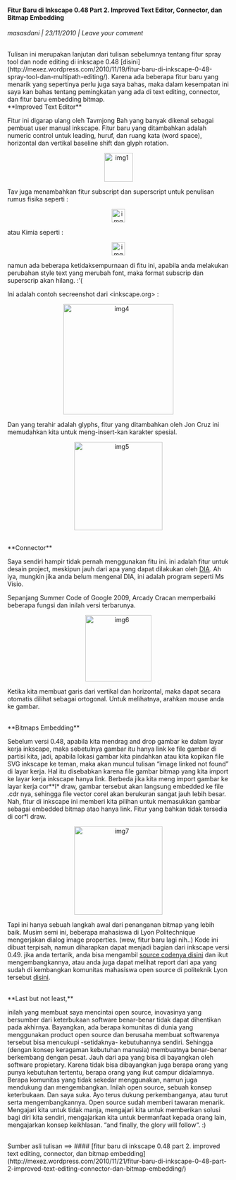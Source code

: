 #### Fitur Baru di Inkscape 0.48 Part 2. Improved Text Editor, Connector, dan Bitmap Embedding
_masasdani | 23/11/2010 | Leave your comment_

<br>
Tulisan ini merupakan lanjutan dari tulisan sebelumnya tentang fitur spray tool dan node editing di inkscape 0.48 [disini](http://mexez.wordpress.com/2010/11/19/fitur-baru-di-inkscape-0-48-spray-tool-dan-multipath-editing/). Karena ada beberapa fitur baru yang menarik yang sepertinya perlu juga saya bahas, maka dalam kesempatan ini saya kan bahas tentang pemingkatan yang ada di text editing, connector, dan fitur baru embedding bitmap.

<br>
**Improved Text Editor**

Fitur ini digarap ulang oleh Tavmjong Bah yang banyak dikenal sebagai pembuat user manual inkscape. Fitur baru yang ditambahkan adalah numeric control untuk leading, huruf, dan ruang kata (word space), horizontal dan vertikal baseline shift dan glyph rotation.
<p align="center">
	<img src="./posts/2010-11-23-fitur-baru-di-inkscape-0-48-part-2-improved-text-editor-connector-dan-bitmap-embedding/numeric-inputs.png" height="65px" alt="img1">
</p> 

Tav juga menambahkan fitur subscript dan superscript untuk penulisan rumus fisika seperti :
<p align="center">
	<img src="./posts/2010-11-23-fitur-baru-di-inkscape-0-48-part-2-improved-text-editor-connector-dan-bitmap-embedding/emc.png" height="30px" alt="img2">
</p> 

atau Kimia seperti :
<p align="center">
	<img src="./posts/2010-11-23-fitur-baru-di-inkscape-0-48-part-2-improved-text-editor-connector-dan-bitmap-embedding/ch2.png" height="30px" alt="img3">
</p> 

namun ada beberapa ketidaksempurnaan di fitu ini, apabila anda melakukan perubahan style text yang merubah font, maka format subscrip dan superscrip akan hilang. :’(

Ini adalah contoh secreenshot dari <inkscape.org> :
<p align="center">
	<img src="./posts/2010-11-23-fitur-baru-di-inkscape-0-48-part-2-improved-text-editor-connector-dan-bitmap-embedding/inkscape-0.48-webdesign-text-th.png" height="250px" alt="img4">
</p> 

Dan yang terahir adalah glyphs, fitur yang ditambahkan oleh Jon Cruz ini memudahkan kita untuk meng-insert-kan karakter spesial.
<p align="center">
	<img src="./posts/2010-11-23-fitur-baru-di-inkscape-0-48-part-2-improved-text-editor-connector-dan-bitmap-embedding/glyphs-dialog-en.png" height="200px" alt="img5">
</p> 

<br>
**Connector**

Saya sendiri hampir tidak pernah menggunakan fitu ini. ini adalah fitur untuk desain project, meskipun jauh dari apa yang dapat dilakukan oleh [DIA](http://projects.gnome.org/dia/). Ah iya, mungkin jika anda belum mengenal DIA, ini adalah program seperti Ms Visio.

Sepanjang Summer Code of Google 2009, Arcady Cracan memperbaiki beberapa fungsi dan inilah versi terbarunya.
<p align="center">
	<img src="./posts/2010-11-23-fitur-baru-di-inkscape-0-48-part-2-improved-text-editor-connector-dan-bitmap-embedding/connectors-after.png" height="150px" alt="img6">
</p> 

Ketika kita membuat garis dari vertikal dan horizontal, maka dapat secara otomatis dilihat sebagai ortogonal. Untuk melihatnya, arahkan mouse anda ke gambar.

<br>
**Bitmaps Embedding**

Sebelum versi 0.48, apabila kita mendrag and drop gambar ke dalam layar kerja inkscape, maka sebetulnya gambar itu hanya link ke file gambar di partisi kita, jadi, apabila lokasi gambar kita pindahkan atau kita kopikan file SVG inkscape ke teman, maka akan muncul tulisan “image linked not found” di layar kerja. Hal itu disebabkan karena file gambar bitmap yang kita import ke layar kerja inkscape hanya link. Berbeda jika kita meng import gambar ke layar kerja cor**l* draw, gambar tersebut akan langsung embedded ke file .cdr nya, sehingga file vector corel akan berukuran sangat jauh lebih besar. Nah, fitur di inkscape ini memberi kita pilihan untuk memasukkan gambar sebagai embedded bitmap atao hanya link. Fitur yang bahkan tidak tersedia di cor*l draw.
<p align="center">
	<img src="./posts/2010-11-23-fitur-baru-di-inkscape-0-48-part-2-improved-text-editor-connector-dan-bitmap-embedding/bitmap-import-en.png" height="200px" alt="img7">
</p> 

Tapi ini hanya sebuah langkah awal dari penanganan bitmap yang lebih baik. Musim semi ini, beberapa mahasiswa di Lyon Politechnique mengerjakan dialog image properties. (wew, fitur baru lagi nih..) Kode ini dibuat terpisah, namun diharapkan dapat menjadi bagian dari inkscape versi 0.49. jika anda tertarik, anda bisa mengambil [source codenya disini](https://code.launchpad.net/~centralelyon2010/inkscape/imagelinks2) dan ikut mengembangkannya, atau anda juga dapat melihat report dari apa yang sudah di kembangkan komunitas mahasiswa open source di politeknik Lyon tersebut [disini](http://wiki.inkscape.org/wiki/images/Centrale_Lyon_2010.pdf).

<br>
**Last but not least,**

inilah yang membuat saya mencintai open source, inovasinya yang bersumber dari keterbukaan software benar-benar tidak dapat dihentikan pada akhirnya. Bayangkan, ada berapa komunitas di dunia yang menggunakan product open source dan berusaha membuat softwarenya tersebut bisa mencukupi -setidaknya- kebutuhannya sendiri. Sehingga (dengan konsep keragaman kebutuhan manusia) membuatnya benar-benar berkembang dengan pesat. Jauh dari apa yang bisa di bayangkan oleh software propietary. Karena tidak bisa dibayangkan juga berapa orang yang punya kebutuhan tertentu, berapa orang yang ikut campur didalamnya. Berapa komunitas yang tidak sekedar menggunakan, namun juga mendukung dan mengembangkan. Inilah open source, sebuah konsep keterbukaan. Dan saya suka. Ayo terus dukung perkembanganya, atau turut serta mengembangkannya. Open source sudah memberi tawaran menarik. Mengajari kita untuk tidak manja, mengajari kita untuk memberikan solusi bagi diri kita sendiri, mengajarkan kita untuk bermanfaat kepada orang lain, mengajarkan konsep keikhlasan. “and finally, the glory will follow“. :)

<br>
Sumber asli tulisan ==>
#### [fitur baru di inkscape 0.48 part 2. improved text editing, connector, dan bitmap embedding](http://mexez.wordpress.com/2010/11/21/fitur-baru-di-inkscape-0-48-part-2-improved-text-editing-connector-dan-bitmap-embedding/)